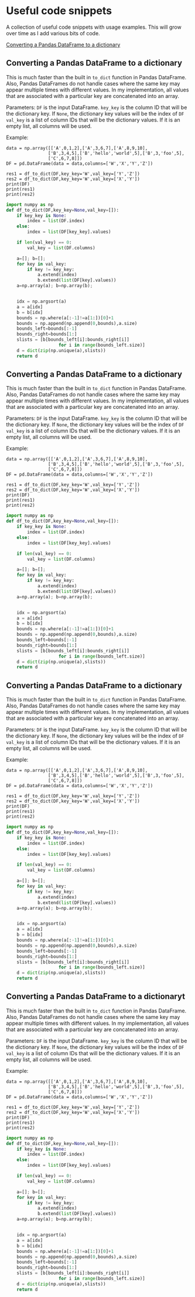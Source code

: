 # Useful code snippets
A collection of useful code snippets with usage examples. This will grow over time as I add various bits of code.

[Converting a Pandas DataFrame to a dictionary](#converting-a-pandas-dataframe-to-a-dictionaryt)

## Converting a Pandas DataFrame to a dictionary
This is much faster than the built in `to_dict` function in Pandas DataFrame. Also, Pandas DataFrames do not handle cases where the same key may appear multiple times with different values. In my implementation, all values that are associated with a particular key are concatenated into an array.

Parameters:
  `DF` is the input DataFrame.
  `key_key` is the column ID that will be the dictionary key. If `None`, the dictionary key values will be the index of `DF`
  `val_key` is a list of column IDs that will be the dictionary values. If it is an empty list, all columns will be used.

Example:
```
data = np.array([['A',0,1,2],['A',3,6,7],['A',8,9,10],
                ['B',3,4,5],['B','hello','world',5],['B',3,'foo',5],
                ['C',6,7,8]])
DF = pd.DataFrame(data = data,columns=['W','X','Y','Z'])

res1 = df_to_dict(DF,key_key='W',val_key=['Y','Z'])
res2 = df_to_dict(DF,key_key='W',val_key=['X','Y'])
print(DF)
print(res1)
print(res2)
```
```python
import numpy as np
def df_to_dict(DF,key_key=None,val_key=[]):
    if key_key is None:
        index = list(DF.index)
    else:
        index = list(DF[key_key].values)

    if len(val_key) == 0:
        val_key = list(DF.columns)

    a=[]; b=[];
    for key in val_key:
        if key != key_key:
            a.extend(index)
            b.extend(list(DF[key].values))
    a=np.array(a); b=np.array(b);


    idx = np.argsort(a)
    a = a[idx]
    b = b[idx]
    bounds = np.where(a[:-1]!=a[1:])[0]+1
    bounds = np.append(np.append(0,bounds),a.size)
    bounds_left=bounds[:-1]
    bounds_right=bounds[1:]
    slists = [b[bounds_left[i]:bounds_right[i]]
                    for i in range(bounds_left.size)]
    d = dict(zip(np.unique(a),slists))
    return d
```

## Converting a Pandas DataFrame to a dictionary
This is much faster than the built in `to_dict` function in Pandas DataFrame. Also, Pandas DataFrames do not handle cases where the same key may appear multiple times with different values. In my implementation, all values that are associated with a particular key are concatenated into an array.

Parameters:
  `DF` is the input DataFrame.
  `key_key` is the column ID that will be the dictionary key. If `None`, the dictionary key values will be the index of `DF`
  `val_key` is a list of column IDs that will be the dictionary values. If it is an empty list, all columns will be used.

Example:
```
data = np.array([['A',0,1,2],['A',3,6,7],['A',8,9,10],
                ['B',3,4,5],['B','hello','world',5],['B',3,'foo',5],
                ['C',6,7,8]])
DF = pd.DataFrame(data = data,columns=['W','X','Y','Z'])

res1 = df_to_dict(DF,key_key='W',val_key=['Y','Z'])
res2 = df_to_dict(DF,key_key='W',val_key=['X','Y'])
print(DF)
print(res1)
print(res2)
```
```python
import numpy as np
def df_to_dict(DF,key_key=None,val_key=[]):
    if key_key is None:
        index = list(DF.index)
    else:
        index = list(DF[key_key].values)

    if len(val_key) == 0:
        val_key = list(DF.columns)

    a=[]; b=[];
    for key in val_key:
        if key != key_key:
            a.extend(index)
            b.extend(list(DF[key].values))
    a=np.array(a); b=np.array(b);


    idx = np.argsort(a)
    a = a[idx]
    b = b[idx]
    bounds = np.where(a[:-1]!=a[1:])[0]+1
    bounds = np.append(np.append(0,bounds),a.size)
    bounds_left=bounds[:-1]
    bounds_right=bounds[1:]
    slists = [b[bounds_left[i]:bounds_right[i]]
                    for i in range(bounds_left.size)]
    d = dict(zip(np.unique(a),slists))
    return d
```

## Converting a Pandas DataFrame to a dictionary
This is much faster than the built in `to_dict` function in Pandas DataFrame. Also, Pandas DataFrames do not handle cases where the same key may appear multiple times with different values. In my implementation, all values that are associated with a particular key are concatenated into an array.

Parameters:
  `DF` is the input DataFrame.
  `key_key` is the column ID that will be the dictionary key. If `None`, the dictionary key values will be the index of `DF`
  `val_key` is a list of column IDs that will be the dictionary values. If it is an empty list, all columns will be used.

Example:
```
data = np.array([['A',0,1,2],['A',3,6,7],['A',8,9,10],
                ['B',3,4,5],['B','hello','world',5],['B',3,'foo',5],
                ['C',6,7,8]])
DF = pd.DataFrame(data = data,columns=['W','X','Y','Z'])

res1 = df_to_dict(DF,key_key='W',val_key=['Y','Z'])
res2 = df_to_dict(DF,key_key='W',val_key=['X','Y'])
print(DF)
print(res1)
print(res2)
```
```python
import numpy as np
def df_to_dict(DF,key_key=None,val_key=[]):
    if key_key is None:
        index = list(DF.index)
    else:
        index = list(DF[key_key].values)

    if len(val_key) == 0:
        val_key = list(DF.columns)

    a=[]; b=[];
    for key in val_key:
        if key != key_key:
            a.extend(index)
            b.extend(list(DF[key].values))
    a=np.array(a); b=np.array(b);


    idx = np.argsort(a)
    a = a[idx]
    b = b[idx]
    bounds = np.where(a[:-1]!=a[1:])[0]+1
    bounds = np.append(np.append(0,bounds),a.size)
    bounds_left=bounds[:-1]
    bounds_right=bounds[1:]
    slists = [b[bounds_left[i]:bounds_right[i]]
                    for i in range(bounds_left.size)]
    d = dict(zip(np.unique(a),slists))
    return d
```

## Converting a Pandas DataFrame to a dictionaryt
This is much faster than the built in `to_dict` function in Pandas DataFrame. Also, Pandas DataFrames do not handle cases where the same key may appear multiple times with different values. In my implementation, all values that are associated with a particular key are concatenated into an array.

Parameters:
  `DF` is the input DataFrame.
  `key_key` is the column ID that will be the dictionary key. If `None`, the dictionary key values will be the index of `DF`
  `val_key` is a list of column IDs that will be the dictionary values. If it is an empty list, all columns will be used.

Example:
```
data = np.array([['A',0,1,2],['A',3,6,7],['A',8,9,10],
                ['B',3,4,5],['B','hello','world',5],['B',3,'foo',5],
                ['C',6,7,8]])
DF = pd.DataFrame(data = data,columns=['W','X','Y','Z'])

res1 = df_to_dict(DF,key_key='W',val_key=['Y','Z'])
res2 = df_to_dict(DF,key_key='W',val_key=['X','Y'])
print(DF)
print(res1)
print(res2)
```
```python
import numpy as np
def df_to_dict(DF,key_key=None,val_key=[]):
    if key_key is None:
        index = list(DF.index)
    else:
        index = list(DF[key_key].values)

    if len(val_key) == 0:
        val_key = list(DF.columns)

    a=[]; b=[];
    for key in val_key:
        if key != key_key:
            a.extend(index)
            b.extend(list(DF[key].values))
    a=np.array(a); b=np.array(b);


    idx = np.argsort(a)
    a = a[idx]
    b = b[idx]
    bounds = np.where(a[:-1]!=a[1:])[0]+1
    bounds = np.append(np.append(0,bounds),a.size)
    bounds_left=bounds[:-1]
    bounds_right=bounds[1:]
    slists = [b[bounds_left[i]:bounds_right[i]]
                    for i in range(bounds_left.size)]
    d = dict(zip(np.unique(a),slists))
    return d
```
